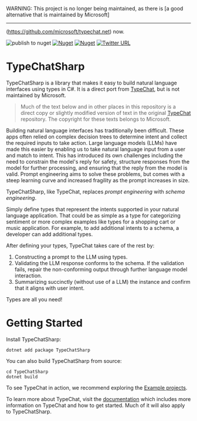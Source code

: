 WARNING: This project is no longer being maintained, as there is [a good alternative that is maintained by Microsoft]

---

(https://github.com/microsoft/typechat.net) now.

![publish to nuget](https://github.com/hermanussen/TypeChatSharp/workflows/Build%20and%20Publish%20Nuget%20Package/badge.svg) [![Nuget](https://img.shields.io/nuget/v/TypeChatSharp)](https://www.nuget.org/packages/TypeChatSharp/) [![Nuget](https://img.shields.io/nuget/dt/TypeChatSharp?label=nuget%20downloads)](https://www.nuget.org/packages/TypeChatSharp/) [![Twitter URL](https://img.shields.io/twitter/url?style=social&url=https%3A%2F%2Ftwitter.com%2Fknifecore%2F)](https://twitter.com/knifecore)

# TypeChatSharp

TypeChatSharp is a library that makes it easy to build natural language interfaces using types in C#. It is a direct port from [TypeChat](https://github.com/microsoft/TypeChat), but is not maintained by Microsoft.

> Much of the text below and in other places in this repository is a direct copy or slightly modified version of text in the original [TypeChat](https://github.com/microsoft/TypeChat) repository. The copyright for these texts belongs to Microsoft.

Building natural language interfaces has traditionally been difficult. These apps often relied on complex decision trees to determine intent and collect the required inputs to take action. Large language models (LLMs) have made this easier by enabling us to take natural language input from a user and match to intent. This has introduced its own challenges including the need to constrain the model's reply for safety, structure responses from the model for further processing, and ensuring that the reply from the model is valid. Prompt engineering aims to solve these problems, but comes with a steep learning curve and increased fragility as the prompt increases in size.

TypeChatSharp, like TypeChat, replaces _prompt engineering_ with _schema engineering_.

Simply define types that represent the intents supported in your natural language application. That could be as simple as a type for categorizing sentiment or more complex examples like types for a shopping cart or music application. For example, to add additional intents to a schema, a developer can add additional types.

After defining your types, TypeChat takes care of the rest by:

1. Constructing a prompt to the LLM using types.
2. Validating the LLM response conforms to the schema. If the validation fails, repair the non-conforming output through further language model interaction.
3. Summarizing succinctly (without use of a LLM) the instance and confirm that it aligns with user intent.

Types are all you need!

# Getting Started

Install TypeChatSharp:

```
dotnet add package TypeChatSharp
```

You can also build TypeChatSharp from source:

```
cd TypeChatSharp
dotnet build
```

To see TypeChat in action, we recommend exploring the [Example projects](./examples).

To learn more about TypeChat, visit the [documentation](https://microsoft.github.io/TypeChat) which includes more information on TypeChat and how to get started. Much of it will also apply to TypeChatSharp.